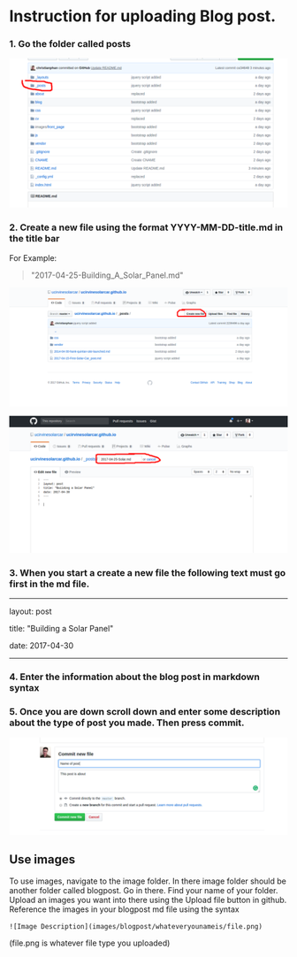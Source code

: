 #  Instruction for uploading Blog post.

### 1. Go the folder called posts

![Image 1](images/instructions/1.png)

### 2. Create a new file using the format YYYY-MM-DD-title.md in the title bar

For Example:
>"2017-04-25-Building_A_Solar_Panel.md"

![Image 2](images/instructions/2.png)

![Image 3](images/instructions/3.png)
   
### 3. When you start a create a new file the following text must go first in the md file.
---

layout: post

title: "Building a Solar Panel"

date: 2017-04-30

---



### 4. Enter the information about the blog post in markdown syntax

### 5. Once you are down scroll down and enter some description about the type of post you made. Then press commit.

![Image 4](images/instructions/4.png)


## Use images
To use images, navigate to the image folder. In there image folder should be another folder called blogpost. Go in there. Find your name of your folder. Upload an images you want into there using the Upload file button in github.
Reference the images in your blogpost md file using the syntax 


    ![Image Description](images/blogpost/whateveryounameis/file.png)

(file.png is whatever file type you uploaded)
